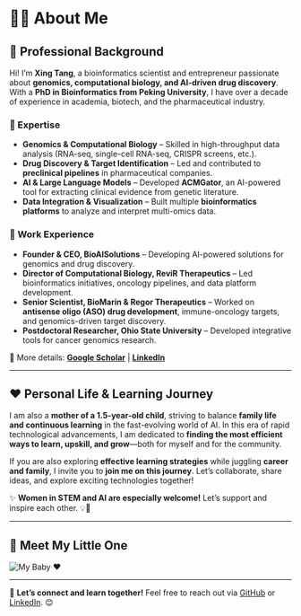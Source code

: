# 👩‍💻 About Me  

## 🚀 Professional Background  

Hi! I’m **Xing Tang**, a bioinformatics scientist and entrepreneur passionate about **genomics, computational biology, and AI-driven drug discovery**. With a **PhD in Bioinformatics from Peking University**, I have over a decade of experience in academia, biotech, and the pharmaceutical industry.  

### 🔬 Expertise  
- **Genomics & Computational Biology** – Skilled in high-throughput data analysis (RNA-seq, single-cell RNA-seq, CRISPR screens, etc.).  
- **Drug Discovery & Target Identification** – Led and contributed to **preclinical pipelines** in pharmaceutical companies.  
- **AI & Large Language Models** – Developed **ACMGator**, an AI-powered tool for extracting clinical evidence from genetic literature.  
- **Data Integration & Visualization** – Built multiple **bioinformatics platforms** to analyze and interpret multi-omics data.  

### 💼 Work Experience  
- **Founder & CEO, BioAISolutions** – Developing AI-powered solutions for genomics and drug discovery.  
- **Director of Computational Biology, ReviR Therapeutics** – Led bioinformatics initiatives, oncology pipelines, and data platform development.  
- **Senior Scientist, BioMarin & Regor Therapeutics** – Worked on **antisense oligo (ASO) drug development**, immune-oncology targets, and genomics-driven target discovery.  
- **Postdoctoral Researcher, Ohio State University** – Developed integrative tools for cancer genomics research.  

📌 More details: **[Google Scholar](https://scholar.google.com/citations?hl=en&user=F9arEIMAAAAJ)** | **[LinkedIn](https://www.linkedin.com/in/xing-tang-b021aa6a/)**  

---

## ❤️ Personal Life & Learning Journey  

I am also a **mother of a 1.5-year-old child**, striving to balance **family life and continuous learning** in the fast-evolving world of AI. In this era of rapid technological advancements, I am dedicated to **finding the most efficient ways to learn, upskill, and grow**—both for myself and for the community.  

If you are also exploring **effective learning strategies** while juggling **career and family**, I invite you to **join me on this journey**. Let’s collaborate, share ideas, and explore exciting technologies together!  

✨ **Women in STEM and AI are especially welcome!** Let’s support and inspire each other. 💡💪  

---

## 🍼 Meet My Little One  

![My Baby ❤️](https://raw.githubusercontent.com/your-username/your-repo/main/baby-photo.jpg)  

---

💌 **Let’s connect and learn together!** Feel free to reach out via [GitHub](https://github.com/XingTang2014) or [LinkedIn](https://www.linkedin.com/in/xing-tang-b021aa6a/). 😊
